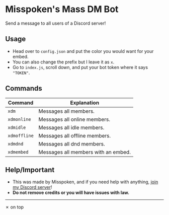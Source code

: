 # Misspoken's Mass DM Bot
Send a message to all users of a Discord server!

## Usage
- Head over to `config.json` and put the color you would want for your embed.
- You can also change the prefix but I leave it as `x`.
- Go to `index.js`, scroll down, and put your bot token where it says `"TOKEN"`.

## Commands
|    Command     |            Explanation             |
| -------------- | ---------------------------------- |
| `xdm`          | Messages all members.              |
| `xdmonline`    | Messages all online members.       |
| `xdmidle`      | Messages all idle members.         |
| `xdmoffline`   | Messages all offline members.      |
| `xdmdnd`       | Messages all dnd members.          |
| `xdmembed`     | Messages all members with an embed.|

## Help/Important
- This was made by Misspoken, and if you need help with anything, [join my Discord server](https://discord.com/invite/YDs64Ba8wK)! 
- **Do not remove credits or you will have issues with law.**
-------
✗ on top
